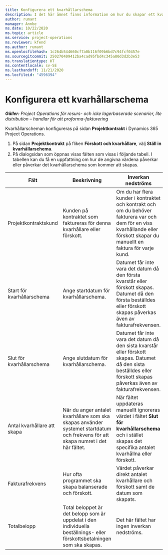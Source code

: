 ```yaml
---
title: Konfigurera ett kvarhållarschema
description: I det här ämnet finns information om hur du skapar ett kvarhållarschema i Project Operations.
author: rumant
manager: Annbe
ms.date: 10/22/2020
ms.topic: article
ms.service: project-operations
ms.reviewer: kfend
ms.author: rumant
ms.openlocfilehash: 1c264b544660cf7a0b116f09b6bd7c94fcf0457e
ms.sourcegitcommit: 250270409412ba4cad95fbd4c345a80d3d2b3e53
ms.translationtype: HT
ms.contentlocale: sv-SE
ms.lasthandoff: 11/21/2020
ms.locfileid: "4596394"
---
```

# <a name="set-up-a-retainer-schedule"></a>Konfigurera ett kvarhållarschema

_**Gäller:** Project Operations för resurs- och icke lagerbaserade scenarier, lite distribution – handlar för att proforma-fakturering_

Kvarhållarscheman konfigureras på sidan **Projektkontrakt** i Dynamics 365 Project Operations.

1. På sidan **Projektkontrakt** på fliken **Förskott och kvarhållare**, välj **Ställ in kvarhållarschema**.
2. På dialogsidan som öppnas visas fälten som visas i följande tabell. I tabellen kan du få en uppfattning om hur de angivna värdena påverkar eller påverkar det kvarhållarschema som kommer att skapas.

| Fält | Beskrivning | Inverkan nedströms |
| --- | --- | --- |
| Projektkontraktskund | Kunden på kontraktet som faktureras för denna kvarhållare eller förskott. | Om du har flera kunder i kontraktet och kontrakt och om du behöver fakturera var och dem för en viss kvarhållande eller förskott skapar du manuellt en faktura för varje kund. |
| Start för kvarhållarschema | Ange startdatum för kvarhållarschema. | Datumet får inte vara det datum då den första kvarstår eller förskott skapas. Datumet då den första beställdes eller förskott skapas påverkas även av fakturafrekvensen. |
| Slut för kvarhållarschema | Ange slutdatum för kvarhållarschema. | Datumet får inte vara det datum då den sista kvarstår eller förskott skapas. Datumet då den sista beställdes eller förskott skapas påverkas även av fakturafrekvensen. |
| Antal kvarhållare att skapa | När du anger antalet kvarhållare som ska skapas använder systemet startdatum och frekvens för att skapa numret i det här fältet. | När fältet uppdateras manuellt ignoreras värdet i fältet **Slut för kvarhållarschema** och i stället skapas det specifika antalet kvarhållna eller förskott. |
| Fakturafrekvens | Hur ofta programmet ska skapa balanserade och förskott. | Värdet påverkar direkt antalet kvarhållare och förskott samt de datum som skapats. |
| Totalbelopp | Total beloppet är det belopp som är uppdelat i den individuella beställnings- eller förskottsbetalningen som ska skapas. | Det här fältet har ingen inverkan nedströms. |
